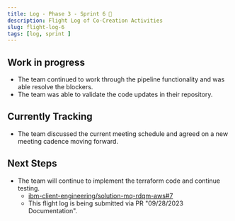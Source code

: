 ```yaml
---
title: Log - Phase 3 - Sprint 6 🛫
description: Flight Log of Co-Creation Activities
slug: flight-log-6
tags: [log, sprint ]
---
```


## Work in progress
- The team continued to work through the pipeline functionality and was able resolve the blockers.
- The team was able to validate the code updates in their repository.
## Currently Tracking
- The team discussed the current meeting schedule and agreed on a new meeting cadence moving forward. 
## Next Steps
- The team will continue to implement the terraform code and continue testing.
  - [ibm-client-engineering/solution-mq-rdqm-aws#7](https://zenhub.ibm.com/workspaces/st5-action-information-center-64343620d0cfd0000f03a114/issues/ibm-client-engineering/solution-mq-rdqm-aws/7)
  - This flight log is being submitted via PR "09/28/2023 Documentation".